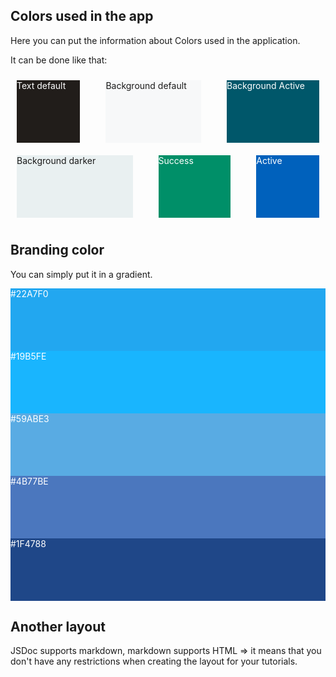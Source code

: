 ## Colors used in the app

Here you can put the information about Colors used in the application.

It can be done like that:

<div class="columns">
  <div class="column has-text-centered is-uppercase"
    style="height: 100px; background-color: #211D1A; margin: 10px; color: #fff;"
    >
    Text default
  </div>
  <div class="column has-text-centered is-uppercase"
    style="height: 100px; background-color: #F7F8F9; margin: 10px;"
    >
    Background default
  </div>
  <div class="column has-text-centered is-uppercase"
    style="height: 100px; background-color: #00576A; margin: 10px; color: #fff;"
    >
    Background Active
  </div>
</div>
<div class="columns">
  <div class="column has-text-centered is-uppercase"
    style="height: 100px; background-color: rgba(0,87,106,0.08); margin: 10px;"
    >
    Background darker
  </div>
  <div class="column has-text-centered is-uppercase"
    style="height: 100px; background-color: #008F68; margin: 10px; color: #fff;"
    >
    Success
  </div>
  <div class="column has-text-centered is-uppercase"
    style="height: 100px; background-color: #0061BC; margin: 10px; color: #fff;"
    >
    Active
  </div>
</div>

## Branding color

You can simply put it in a gradient.

<div class="level" style="color: #FFF">
  <div class="level-item" style="background: #22A7F0; height: 100px;">#22A7F0</div>
  <div class="level-item" style="background: #19B5FE; height: 100px;">#19B5FE</div>
  <div class="level-item" style="background: #59ABE3; height: 100px;">#59ABE3</div>
  <div class="level-item" style="background: #4B77BE; height: 100px;">#4B77BE</div>
  <div class="level-item" style="background: #1F4788; height: 100px;">#1F4788</div>
</div>

## Another layout

JSDoc supports markdown, markdown supports HTML => it means that you don't have any restrictions when creating the layout for your tutorials.